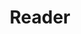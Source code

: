 ---
layout: app
app: reader
title: Reader
auth: app
full: true
permalink: /app/reader/
classes:
  body: display-fixed vh-100 vw-100 position-relative d-flex flex-column
  content: d-flex flex-column h-100
---